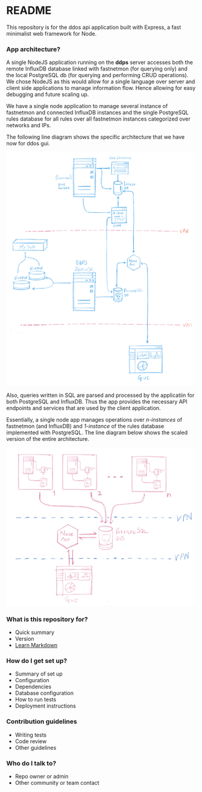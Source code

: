 # README #

This repository is for the ddos api application built with Express, a fast minimalist web framework for Node.

### App architecture? ###

A single NodeJS application running on the **ddps** server accesses both the remote InfluxDB database linked with fastnetmon (for querying only) and the local PostgreSQL db (for querying and performing CRUD operations). We chose NodeJS as this would allow for a single language over server and client side applications to manage information flow. Hence allowing for easy debugging and future scaling up.

We have a single node application to manage several instance of fastnetmon and connected InfluxDB instances and the single PostgreSQL rules database for all rules over all fastnetmon instances categorized over networks and IPs. 

The following line diagram shows the specific architecture that we have now for ddos gui.

![Application Overview](app-overview.png)

Also, queries written in SQL are parsed and processed by the applicatiin for both PostgreSQL and InfluxDB. 
Thus the app provides the necessary API endpoints and services that are used by the client application.

Essentially, a single node app manages operations over *n-instances* of fastnetmon (and InfluxDB) and *1-instance* of the rules database implemented with PostgreSQL. The line diagram below shows the scaled version of the entire architecture.

![App Architecture : Scaled Up](scaled.png)


### What is this repository for? ###

* Quick summary
* Version
* [Learn Markdown](https://bitbucket.org/tutorials/markdowndemo)

### How do I get set up? ###

* Summary of set up
* Configuration
* Dependencies
* Database configuration
* How to run tests
* Deployment instructions

### Contribution guidelines ###

* Writing tests
* Code review
* Other guidelines

### Who do I talk to? ###

* Repo owner or admin
* Other community or team contact